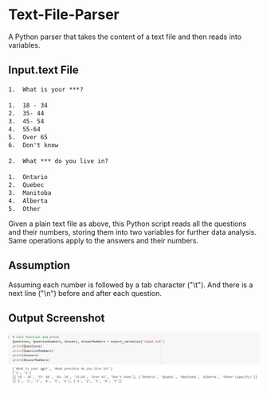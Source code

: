 # Text-File-Parser
A Python parser that takes the content of a text file and then reads into variables.

## Input.text File

```
1.	What is your ***? 
 
1.	18 - 34 
2.	35- 44 
3.	45- 54 
4.	55-64 
5.	Over 65 
6.	Don't know
 
2.	What *** do you live in? 
 
1.	Ontario
2.	Quebec
3.	Manitoba 
4.	Alberta
5.	Other
```

Given a plain text file as above, this Python script reads all the questions and their numbers, storing them into two variables for further data analysis. Same operations apply to the answers and their numbers. 

## Assumption

Assuming each number is followed by a tab character ("\t"). And there is a next line ("\n") before and after each question.

## Output Screenshot

<img src="https://github.com/kk-deng/Text-File-Parser/blob/main/Screenshots/variables.png">
